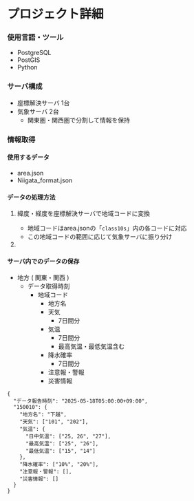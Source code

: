 # プロジェクト詳細
### 使用言語・ツール
- PostgreSQL
- PostGIS
- Python

### サーバ構成
- 座標解決サーバ 1台
- 気象サーバ 2台
    - 関東圏・関西圏で分割して情報を保持

### 情報取得
#### 使用するデータ
- area.json
- Niigata_format.json

#### データの処理方法
1. 緯度・経度を座標解決サーバで地域コードに変換
    - 地域コードはarea.jsonの「`class10s`」内の各コードに対応
    - この地域コードの範囲に応じて気象サーバに振り分け

2. 

#### サーバ内でのデータの保存
- 地方 ( 関東・関西 )
    - データ取得時刻
        - 地域コード
            - 地方名
            - 天気
                - 7日間分
            - 気温
                - 7日間分
                - 最高気温・最低気温含む
            - 降水確率
                - 7日間分
            - 注意報・警報
            - 災害情報

```
{
  "データ報告時刻": "2025-05-18T05:00:00+09:00",
  "150010": {
    "地方名": "下越",
    "天気": ["101", "202"],
    "気温": {
      "日中気温": ["25, 26", "27"],
      "最高気温": ["25", "26"],
      "最低気温": ["15", "14"]
    },
    "降水確率": ["10%", "20%"],
    "注意報・警報": [],
    "災害情報": []
  }
}
```